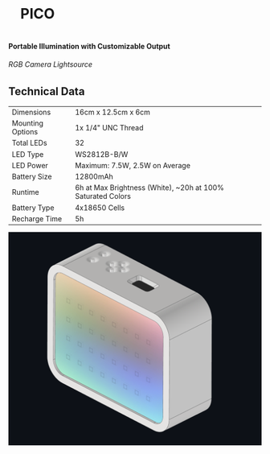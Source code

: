 <div id="user-content-toc">
  <ul>
    <summary><h1 style="display: inline-block;">PICO</h1></summary>
  </ul>
</div>

#### Portable Illumination with Customizable Output
###### RGB Camera Lightsource

## Technical Data


|   |   |
|---|---|
|Dimensions|16cm x 12.5cm x 6cm|
|Mounting Options|1x 1/4" UNC Thread|
|Total LEDs|32|
|LED Type|WS2812B-B/W|
|LED Power|Maximum: 7.5W, 2.5W on Average|
|Battery Size|12800mAh|
|Runtime|6h at Max Brightness (White), ~20h at 100% Saturated Colors|
|Battery Type|4x18650 Cells|
|Recharge Time|5h|


![](Device.png)
